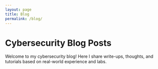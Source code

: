```yaml
---
layout: page
title: Blog 
permalink: /blog/
---
```


# Cybersecurity Blog Posts

Welcome to my cybersecurity blog! Here I share write-ups, thoughts, and tutorials based on real-world experience and labs.



